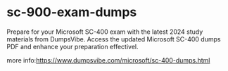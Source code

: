 # sc-900-exam-dumps
Prepare for your Microsoft SC-400  exam with the latest 2024 study materials from DumpsVibe. Access the updated Microsoft SC-400 dumps PDF and enhance your preparation effectivel.

more info:https://www.dumpsvibe.com/microsoft/sc-400-dumps.html
